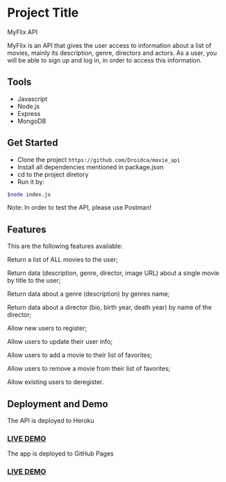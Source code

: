 
# Project Title
MyFlix API

MyFlix is an API that gives the user access to information about a list of movies, mainly its description, genre, directors and actors.
As a user, you will be able to sign up and log in, in order to access this information.




## Tools

- Javascript
- Node.js
- Express
- MongoDB
## Get Started

- Clone the project ```https://github.com/Droidca/movie_api```
- Install all dependencies mentioned in package.json
- cd to the project diretory
- Run it by: 
```bash 
$node index.js
```

Note: In order to test the API, please use Postman!

## Features

This are the following features available:

Return a list of ALL movies to the user;

Return data (description, genre, director, image URL) about a single movie by title to the user;

Return data about a genre (description) by genres name;

Return data about a director (bio, birth year, death year) by name of the director;

Allow new users to register;

Allow users to update their user info;

Allow users to add a movie to their list of favorites;

Allow users to remove a movie from their list of favorites;

Allow existing users to deregister.

## Deployment and Demo

The API is deployed to Heroku
### <a href="https://popcorns-and-coke.herokuapp.com/">LIVE DEMO</a>
The app is deployed to GitHub Pages 
### <a href="https://github.com/Droidca/movie_api">LIVE DEMO</a>



